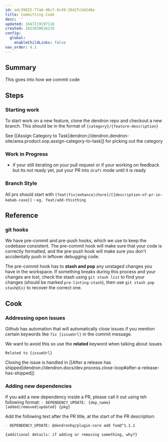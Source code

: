 ```yaml
---
id: adc39825-77a6-46cf-9c49-2642fcb4248e
title: Committing Code
desc: ''
updated: 1647219197116
created: 1623430616135
config:
  global:
    enableChildLinks: false
nav_order: 4.1
---
```


## Summary

This goes into how we commit code

## Steps

### Starting work

To start work on a new feature, clone the dendron repo and checkout a new branch. This should be in the format of `{category}/{feature-description}`

See [[Assign Category to Task|dendron://dendron.dendron-site/area.product.sop.assign-category-to-task]] for picking out the category

### Work in Progress
- if your still iterating on your pull request or if your working on feedback but its not ready yet, put your PR into `draft` mode until it is ready

### Branch Style

All prs should start with `[feat|fix|enhance|chore]/[{description-of-pr-in-kebab-case}]`
    - `eg. feat/add-thisthing`

## Reference

### git hooks

We have pre-commit and pre-push hooks, which we use to keep the codebase
consistent. The pre-commit hook will make sure that your code is correctly
formatted, and the pre-push hook will make sure you don't accidentally push in
leftover debugging code.

The pre-commit hook has to **stash and pop** any unstaged changes you have in
the workspace. If something breaks during this process and your changes are
lost, check the stash using `git stash list` to find your changes (should be marked `pre-linting-stash`),
then use `git stash pop stash@{x}` to recover the correct one.

## Cook

### Addressing open issues

Github has automation that will automatically close issues if you mention certain keywords like `fix {issueUrl}` in the commit message. 

We want to avoid this so use the **related** keyword when talking about issues

```
Related to {issueUrl}
```

Closing the issue is handled in [[After a release has shipped|dendron://dendron.docs/dev.process.close-loop#after-a-release-has-shipped]]

### Adding new dependencies

If you add a new dependency inside a PR, please call it out using teh following format: `- DEPENDENCY_UPDATE: {dep_name} [added|removed|updated] {pkg}`

Add the following text after the PR title, at the start of the PR description:
```md
- DEPENDENCY_UPDATE: @dendronhq/plugin-core add foo@^1.1.1

{additional details: if adding or removing something, why?}
```
